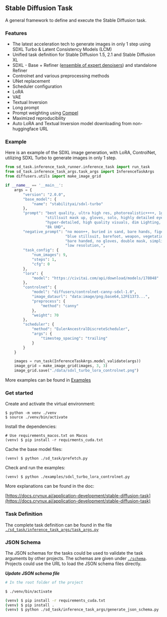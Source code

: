 ## Stable Diffusion Task

A general framework to define and execute the Stable Diffusion task.


### Features

* The latest acceleration tech to generate images in only 1 step using SDXL Turbo & Latent Consistency Models (LCM)
* Unified task definition for Stable Diffusion 1.5, 2.1 and Stable Diffusion XL
* SDXL - Base + Refiner ([ensemble of expert denoisers](https://research.nvidia.com/labs/dir/eDiff-I/)) and standalone Refiner
* Controlnet and various preprocessing methods
* UNet replacement
* Scheduler configuration
* LoRA
* VAE
* Textual Inversion
* Long prompt
* Prompt weighting using [Compel](https://github.com/damian0815/compel)
* Maximized reproducibility
* Auto LoRA and Textual Inversion model downloading from non-huggingface URL


### Example

Here is an example of the SDXL image generation, with LoRA, ControlNet, 
utilizing SDXL Turbo to generate images in only 1 step.

```python
from sd_task.inference_task_runner.inference_task import run_task
from sd_task.inference_task_args.task_args import InferenceTaskArgs
from diffusers.utils import make_image_grid

if __name__ == '__main__':
    args = {
        "version": "2.0.0",
        "base_model": {
            "name": "stabilityai/sdxl-turbo"
        },
        "prompt": "best quality, ultra high res, photorealistic++++, 1girl, desert, full shot, dark stillsuit, "
                  "stillsuit mask up, gloves, solo, highly detailed eyes,"
                  "hyper-detailed, high quality visuals, dim Lighting, ultra-realistic, sharply focused, octane render,"
                  "8k UHD",
        "negative_prompt": "no moon++, buried in sand, bare hands, figerless gloves, "
                           "blue stillsuit, barefoot, weapon, vegetation, clouds, glowing eyes++, helmet, "
                           "bare handed, no gloves, double mask, simplified, abstract, unrealistic, impressionistic, "
                           "low resolution,",
        "task_config": {
            "num_images": 9,
            "steps": 1,
            "cfg": 0
        },
        "lora": {
            "model": "https://civitai.com/api/download/models/178048"
        },
        "controlnet": {
            "model": "diffusers/controlnet-canny-sdxl-1.0",
            "image_dataurl": "data:image/png;base64,12FE1373...",
            "preprocess": {
                "method": "canny"
            },
            "weight": 70
        },
        "scheduler": {
            "method": "EulerAncestralDiscreteScheduler",
            "args": {
                "timestep_spacing": "trailing"
            }
        }
    }

    images = run_task(InferenceTaskArgs.model_validate(args))
    image_grid = make_image_grid(images, 3, 3)
    image_grid.save("./data/sdxl_turbo_lora_controlnet.png")
```
More examples can be found in [Examples](./examples)

### Get started

Create and activate the virtual environment:
```shell
$ python -m venv ./venv
$ source ./venv/bin/activate
```

Install the dependencies:
```shell
# Use requirements_macos.txt on Macos
(venv) $ pip install -r requirments_cuda.txt
```

Cache the base model files:
```shell
(venv) $ python ./sd_task/prefetch.py
```

Check and run the examples:
```shell
(venv) $ python ./examples/sdxl_turbo_lora_controlnet.py
```

More explanations can be found in the doc:

[https://docs.crynux.ai/application-development/stable-diffusion-task](https://docs.crynux.ai/application-development/stable-diffusion-task)

### Task Definition

The complete task definition can be found in the file [```./sd_task/inference_task_args/task_args.py```](sd_task/inference_task_args/task_args.py)

### JSON Schema

The JSON schemas for the tasks could be used to validate the task arguments by other projects.
The schemas are given under [```./schema```](./schema). Projects could use the URL to load the JSON schema files directly.

***Update JSON schema file***
```bash
# In the root folder of the project

$ ./venv/bin/activate

(venv) $ pip install -r requirements_cuda.txt
(venv) $ pip install .
(venv) $ python ./sd_task/inference_task_args/generate_json_schema.py
```
